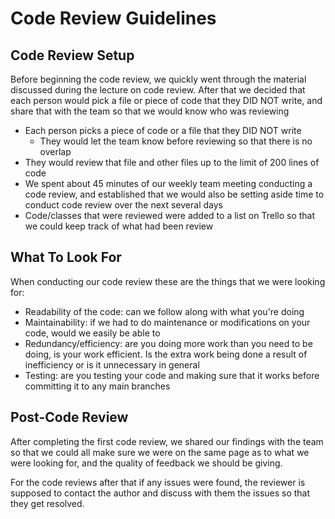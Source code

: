 # Code Review Guidelines

## Code Review Setup

Before beginning the code review, we quickly went through the material discussed during the lecture on code review. After that we decided that each person would pick a file or piece of code that they DID NOT write, and share that with the team so that we would know who was reviewing

* Each person picks a piece of code or a file that they DID NOT write
  * They would let the team know before reviewing so that there is no overlap
* They would review that file and other files up to the limit of 200 lines of code
* We spent about 45 minutes of our weekly team meeting conducting a code review, and established that we would also be setting aside time to conduct code review over the next several days
* Code/classes that were reviewed were added to a list on Trello so that we could keep track of what had been review

## What To Look For

When conducting our code review these are the things that we were looking for:

* Readability of the code: can we follow along with what you're doing
* Maintainability: if we had to do maintenance or modifications on your code, would we easily be able to
* Redundancy/efficiency: are you doing more work than you need to be doing, is your work efficient. Is the extra work being done a result of inefficiency or is it unnecessary in general
* Testing: are you testing your code and making sure that it works before committing it to any main branches

## Post-Code Review

After completing the first code review, we shared our findings with the team so that we could all make sure we were on the same page as to what we were looking for, and the quality of feedback we should be giving.

For the code reviews after that if any issues were found, the reviewer is supposed to contact the author and discuss with them the issues so that they get resolved.